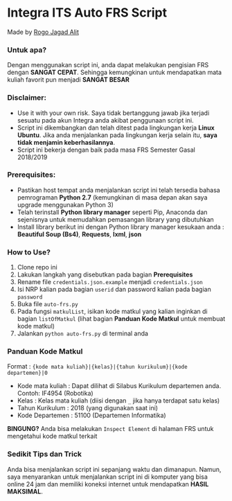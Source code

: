 # Integra ITS Auto FRS Script
Made by [Rogo Jagad Alit](https://www.linkedin.com/in/rogo-jagad-alit-a58997114/)

### Untuk apa?
Dengan menggunakan script ini, anda dapat melakukan pengisian FRS dengan **SANGAT CEPAT**. Sehingga kemungkinan untuk mendapatkan mata kuliah favorit pun menjadi **SANGAT BESAR**
### Disclaimer:
- Use it with your own risk. Saya tidak bertanggung jawab jika terjadi sesuatu pada akun Integra anda akibat penggunaan script ini.
- Script ini dikembangkan dan telah ditest pada lingkungan kerja **Linux Ubuntu**. Jika anda menjalankan pada lingkungan kerja selain itu, **saya tidak menjamin keberhasilannya**.
- Script ini bekerja dengan baik pada masa FRS Semester Gasal 2018/2019
### Prerequisites:
- Pastikan host tempat anda menjalankan script ini telah tersedia bahasa pemrograman **Python 2.7** (kemungkinan di masa depan akan saya upgrade menggunakan Python 3)
- Telah terinstall **Python library manager** seperti Pip, Anaconda dan sejenisnya untuk memudahkan pemasangan library yang dibutuhkan
- Install library berikut ini dengan Python library manager kesukaan anda : **Beautiful Soup (Bs4)**, **Requests**, **lxml**, **json**
### How to Use?
1. Clone repo ini
2. Lakukan langkah yang disebutkan pada bagian **Prerequisites**
3. Rename file `credentials.json.example` menjadi `credentials.json`
4. Isi NRP kalian pada bagian `userid` dan password kalian pada bagian `password`
5. Buka file `auto-frs.py`
6. Pada fungsi `matkulList`, isikan kode matkul yang kalian inginkan di bagian `listOfMatkul` (lihat bagian **Panduan Kode Matkul** untuk membuat kode matkul)
7. Jalankan `python auto-frs.py` di terminal anda

### Panduan Kode Matkul
Format : `{kode mata kuliah}|{kelas}|{tahun kurikulum}|{kode departemen}|0`

* Kode mata kuliah : Dapat dilihat di Silabus Kurikulum departemen anda. Contoh: IF4954 (Robotika)
* Kelas : Kelas mata kuliah (diisi dengan `_` jika hanya terdapat satu kelas)
* Tahun Kurikulum : 2018 (yang digunakan saat ini)
* Kode Departemen : 51100 (Departemen Informatika)

**BINGUNG?** Anda bisa melakukan `Inspect Element` di halaman FRS untuk mengetahui kode matkul terkait

### Sedikit Tips dan Trick
Anda bisa menjalankan script ini sepanjang waktu dan dimanapun. Namun, saya menyarankan untuk menjalankan script ini di komputer yang bisa online 24 jam dan memiliki koneksi internet untuk mendapatkan **HASIL MAKSIMAL**.